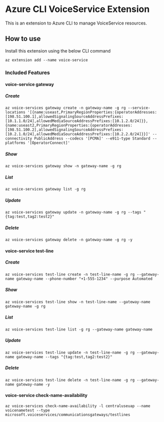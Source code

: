 # Azure CLI VoiceService Extension #
This is an extension to Azure CLI to manage VoiceService resources.

## How to use ##
Install this extension using the below CLI command
```
az extension add --name voice-service
```

### Included Features ###
#### voice-service gateway ####
##### Create #####
```
az voice-services gateway create -n gateway-name -g rg --service-locations '[{name:useast,PrimaryRegionProperties:{operatorAddresses:[198.51.100.1],allowedSignalingSourceAddressPrefixes:[10.1.1.0/24],allowedMediaSourceAddressPrefixes:[10.1.2.0/24]}},{name:useast2,PrimaryRegionProperties:{operatorAddresses:[198.51.100.2],allowedSignalingSourceAddressPrefixes:[10.2.1.0/24],allowedMediaSourceAddressPrefixes:[10.2.2.0/24]}}]' --connectivity PublicAddress --codecs '[PCMA]' --e911-type Standard --platforms '[OperatorConnect]'

```
##### Show #####
```
az voice-services gateway show -n gateway-name -g rg
```
##### List #####
```
az voice-services gateway list -g rg
```
##### Update #####
```
az voice-services gateway update -n gateway-name -g rg --tags "{tag:test,tag2:test2}"
```

##### Delete #####
```
az voice-services gateway delete -n gateway-name -g rg -y
```

#### voice-service test-line ####
##### Create #####
```
az voice-services test-line create -n test-line-name -g rg --gateway-name gateway-name --phone-number "+1-555-1234" --purpose Automated

```
##### Show #####
```
az voice-services test-line show -n test-line-name --gateway-name gateway-name -g rg
```
##### List #####
```
az voice-services test-line list -g rg --gateway-name gateway-name
```
##### Update #####
```
az voice-services test-line update -n test-line-name -g rg --gateway-name gateway-name --tags "{tag:test,tag2:test2}"
```

##### Delete #####
```
az voice-services test-line delete -n test-line-name -g rg --gateway-name gateway-name -y
```

#### voice-service check-name-availability ####
```
az voice-services check-name-availability -l centraluseuap --name voicenametest --type microsoft.voiceservices/communicationsgateways/testlines
```
